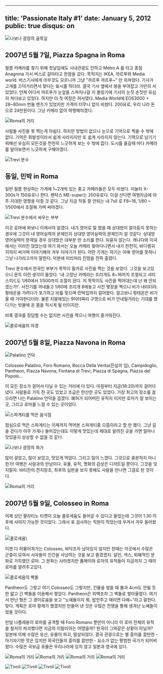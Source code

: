 ----
title: 'Passionate Italy #1'
date: January 5, 2012
public: true
disqus: on
----

![나보나 광장의 골목길](/media/page/travel/europe/europe-050.jpg)

2007년 5월 7일, Piazza Spagna in Roma
-------------------------------------

필름 카메라를 찾기 위해 첫날임에도 시내관광도 안하고 Metro A 를 타고 종점
Anagnina 가서 버스로 갈아타고 한참을 갔다. 목적지는 IKEA, 까르푸와 Media
world. 버스기사에게 아무것도 모르니까 그냥 "까르푸 까르푸~" 만 외쳐댔다.
기사가 고개를 끄덕거리면서 맞다는 표시를 하더라. 결국 기사 옆에서 봉을
부여잡고 가만히 서있었다. 언제 어디서 까르푸가 눈앞을 스쳐지나갈 지 몰랐기에
기사의 눈짓 손짓만 유심히 쳐다보고 있었다. 하지만 이 첫 여정은 허사였다. Media
World에 EOS3000 + 28~80mm 번들 렌즈가 있었지만 가격이 터무니 없이 비쌌다.
200유로, 우리 나라 돈으로 24만원이다. 그냥 카메라 없이 여행해야겠다.

![Roma의 거리](/media/page/travel/europe/europe-034.jpg)

사람들 사진을 못 찍는게 아쉽다. 하지만 방법이 없으니 눈으로 기억으로 찍을 수
밖에 없다. 기억은 휘발성이라서 쉽게 사라지지만 또 쉽게 사라지지 않는다.
기억으로 남기기위해선 유심히 모든것을 천천히 느긋하게 보는 수 밖에 없다.
도시를 옮길때 마다 카메라를 알아보면서 느긋하게 구해야겠다.

![Trevi 분수](/media/page/travel/europe/europe-033.jpg)

동일, 민박 in Roma
------------------

일반 필름 현상하는 가게에 1~2개씩 있는 중고 카메라들은 모두 비쌌다. 미놀타
X-300s가 150유로나 한다. 펜탁스 ME-super는 250유로다. 이걸 산다면 여행자금에
아주 지대한 영향을 미칠 것 같다. 그냥 지금 작동 잘 안되는 내 7sII 로 F8~16,
1/60 ~ 1/500에서 조절해 가며 써야겠다.

![Trevi 분수에서 싸우는 부부](/media/page/travel/europe/europe-045.jpg)

이곳 로마에 와보니 이제서야 알겠다. 내가 영어로 말 했을 때 상대방이 알아듣지
못하는 경우에 그것이 내 영어실력의 문제인지 상대방 영어실력의 문제인지 알
것같다. 상대방 영어실력의 문제일 경우 상대방은 대부분 딴 소리를 한다. 되묻지
않는다. 캐나다와 미국에서는 이러진 않았는데 여기 와서는 오늘 카메라
찾아다니면서 내가 천천히, 바디랭귀지까지 써가며 이야기해야 겨우 이야기가 된다.
어떤 가게는 자기는 아예 영어를 못하니 그냥 나가라고까지 말한다. 덕분에
이리저리 진땀을 잔뜩 흘렸다.

Trevi 분수에서 한국인 부부가 똑딱이 필카로 사진을 찍는 것을 보았다. 그것을
보고있으니 문득 이런 생각이 들었다. '내 고장난 카메라는 조리개도 8~16까지
조절되고 셔터 스피드도 1/60에서 1/500까지 조절이 된다. 저 똑딱이도 사진을
찍어대는데 난 왜 안되겠는가!'. 사진기를 꺼내들고 1/60에 조리개 8에놓고 사진
몇장을 찍으니 비가 내리더라. 팡테온을 가려다가 포기하고 비를 맞으며 민박집까지
걸어왔다. 알고보니 팡테온은 비가올 때 가야한다더라. 물론 지붕에있는 9미터짜리
구멍으로 비가 안내릴거라는 기대를 했다가는 빗물에 온 몸을 적시게 될 터이지만.

비록 결과를 장담할 수는 없지만 사진을 찍으니 여행이 즐거워진다.

![콜로세움의 야경](/media/page/travel/europe/europe-035.jpg)

2007년 5월 8일, Piazza Navona in Roma
-------------------------------------

![Palatino 언덕](/media/page/travel/europe/europe-037.jpg)

Colosseo Palatino, Foro Romano, Bocca Della Verita(진실의 입), Campidoglio,
Pantheon, Piazza Navona, Fontana di Trevi, Piazza di Spagna, Piazza del
Popolo...

이 모든 장소가 걸어서 다닐 수 있는 거리에 다 있다. 아침부터 지금(18:20)까지
걸어다녔다. 사람들로 가득 찬 곳도 있었고 조금은 한산한 곳도 있었다. 가장
최고의 장소를 꼽으라면 나는 Palatino 언덕을 꼽겠다. 폐허가 되어버린 유적지
이지만 로마가 잘 보이는 곳, 그리고 로마를 느낄 수 있는 곳이었다.

![스파게티를 먹은 음식점](/media/page/travel/europe/europe-039.jpg)

점심으로 먹은 스파게티는 이제까지 먹어본 스파게티중 으뜸이라고 할 만 했다.
그냥 길을 걷다가 아무 가게나 들어갔는데도 이렇게 맛있는데 제대로 알려진 곳을
가면 얼마나 맛있을지 상상할 수 없을 것 같다.

![나보나 광장의 화가](/media/page/travel/europe/europe-043.jpg)

많이 걸었고, 많이 보았고, 맛있게 먹었다. 그리고 많이 느꼈다. 그것으로 충분하지
아니한가! 여행은 사람과의 만남이다. 유물, 유적, 명화의 감상은 디저트일 뿐이다.
그것을 잊지말자. 바티칸의 천지창조, 최후의 심판을 보지 못해도 사람을 만나면
그걸로 된 것이다. 

![Roma의 거리](/media/page/travel/europe/europe-041.jpg)

2007년 5월 9일, Colosseo in Roma
--------------------------------

어제 샀던 팔라티노 티켓이 오늘 콜로세움도 들어갈 수 있다고 들었는데 그것이
1:30 이후에 사야지 가능한 것이었다. 그래서 표 검사하는 직원이 막았는데 우겨서
겨우 들어왔다. 

![콜로세움](/media/page/travel/europe/europe-053.jpg)\

이젠 다 허물어져가는 Colosseo, 바닥조차 남아있지 않지만 한때는 이곳에서 수많은
군중이 모여서 사자들이  인간을 사냥하는 것을 보고 즐겼겠지. 살인, 섹스,
퇴폐적인 문화로 가득했던 로마. 그 문화는 사라졌지만 폼페이와 로마의 유적들이
지금까지 그 때의 로마를 알려주고있다.

![콜로세움의 벽돌](/media/page/travel/europe/europe-038.jpg)

Pantheon도 그렇고 여기 Colosseo도 그렇지만, 건물을 쌓을 때 불과 4cm도 안될
듯한 얇고 긴 벽돌을 이용해서 쌓았다. Pantheon은 외벽조차 그 벽돌로 쌓아올렸다.
여기서 만난 형은 그 경이로움을 보고 "노예들이지 뭐. 밥안주고 때리면 다해~"라고
말한다. 맞다. 계획은 로마 황제가 했겠지만 만들어 낸 것은 수많은 전쟁을 통해
생겨난 노예들이었을 것이다.

만일 나폴레옹이 로마를 공격할 때 Foro Romano 뿐만이 아니라 이 로마 전체의
유적을 철저히 파괴했다면 지금의 이탈리아는 어땠을까? 한국이 그와같은 상황이
아닐까? 일본에 의해 수많은 유산, 유물이 파괴, 말살되었다. 결국 관광으로는 별
흥미를 끌만한 - 아기자기한 맛은 있지만 외국인들의 흥미를 끌만한 - 요소가 없는
평범한 국가가 되어버렸다. 수많은 국보급 유물은 우리나라에 있지 않고 일본과
영국에 있다.

![Roma의 거리](/media/page/travel/europe/europe-042.jpg)
![Roma의 거리](/media/page/travel/europe/europe-044.jpg)
![Roma의 거리](/media/page/travel/europe/europe-051.jpg)
![Roma의 거리](/media/page/travel/europe/europe-052.jpg)

![Tivoli](/media/page/travel/europe/europe-054.jpg)
![Tivoli](/media/page/travel/europe/europe-059.jpg)
![Tivoli](/media/page/travel/europe/europe-060.jpg)
![Tivoli](/media/page/travel/europe/europe-063.jpg)
